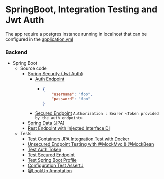 # SpringBoot, Integration Testing and Jwt Auth

The app require a postgres instance running in localhost that can be configured in the [application.yml](src/main/resources/application.yml)
### Backend

- Spring Boot
    - Source code
        - [Spring Security (Jwt Auth)](src/main/kotlin/com/aiqency/springbootdemo/springsecurity)
            - [Auth Endpoint](src/main/kotlin/com/aiqency/springbootdemo/springsecurity/rest/AuthRest.kt)
                - ```json
                  {
                      "username": "foo", 
                      "password": "foo"
                  }
                  ```
            - [Secured Endpoint](src/main/kotlin/com/aiqency/springbootdemo/springsecurity/rest/SecuredRest.kt)
                ```Authorization : Bearer <Token provided by the auth endpoint>```
        - [Spring Data (JPA)](src/main/kotlin/com/aiqency/springbootdemo/springdata)
        - [Rest Endpoint with Injected Interface DI](src/main/kotlin/com/aiqency/springbootdemo/rest/Rest.kt)
    - Tests
        - [Test Containers JPA Integration Test with Docker](src/test/kotlin/com/aiqency/springbootdemo/testcontainer/TcIntegrationTest.kt)
        - [Unsecured Endpoint Testing with @MockMvc & @MockBean](src/test/kotlin/com/aiqency/springbootdemo/MockMvc.kt)
        - [Test Auth Token](src/test/kotlin/com/aiqency/springbootdemo/security/JwtAuthTest.kt)
        - [Test Secured Endpoint](src/test/kotlin/com/aiqency/springbootdemo/security/JwtSecuredEndPoint.kt)
        - [Test Spring Boot Profile](src/test/kotlin/com/aiqency/springbootdemo/ProfileTest.kt)
        - [Configuration Test AssertJ](src/test/kotlin/com/aiqency/springbootdemo/ConfigurationTest.kt)
        - [@LookUp Annotation](src/test/kotlin/com/aiqency/springbootdemo/LookUpTest.kt)
